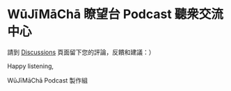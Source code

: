 # WūJīMāChā 瞭望台 Podcast 聽衆交流中心

請到 [Discussions](https://github.com/wujimacha/Podcast-Outreach/discussions) 頁面留下您的評論，反饋和建議：）

Happy listening,

WūJīMāChā Podcast 製作組

